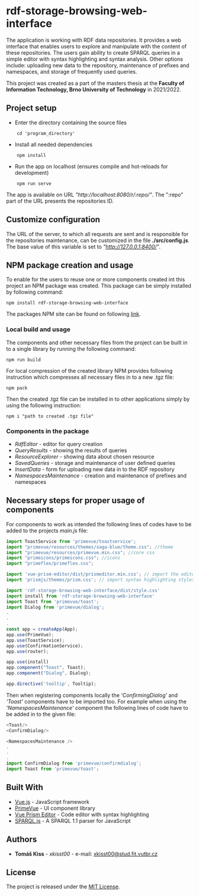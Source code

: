 # rdf-storage-browsing-web-interface

The application is working with RDF data repositories. It provides a web interface that enables users to explore and manipulate with the content of these repositories. The users gain ability to create SPARQL queries in a simple editor with syntax highlighting and syntax analysis. Other options include: uploading new data to the repository, maintenance of prefixes and namespaces, and storage of frequently used queries. 

This project was created as a part of the masters thesis at the **Faculty of Information Technology, Brno University of Technology** in 2021/2022.

## Project setup

* Enter the directory containing the source files 
```
    cd 'program_directory'
```
* Install all needed dependencies
```
    npm install
```

* Run the app on localhost (ensures compile and hot-reloads for development)
```
    npm run serve
```

The app is available on URL *"http://localhost:8080/r/:repo/"*. The ":repo" part of the URL presents the repositories ID.

## Customize configuration
The URL of the server, to which all requests are sent and is responsible for the repositories maintenance, can be customized in the file **./src/config.js**. The base value of this variable is set to *"http://127.0.0.1:8400/"*.



## NPM package creation and usage

To enable for the users to reuse one or more components created int this project an NPM package was created. This package can be simply installed by following command:
```
npm install rdf-storage-browsing-web-interface
```
The packages NPM site can be found on following [link]().

### Local build and usage

The components and other necessary files from the project can be built in to a single library by running the following command:
```
npm run build
```

For local compression of the created library NPM provides following instruction which compresses all necessary files in to a new .tgz file:
```
npm pack
```

Then the created .tgz file can be installed in to other applications simply by using the following instruction:
```
npm i "path to created .tgz file"
```

### Components in the package

* *RdfEditor* - editor for query creation
* *QueryResults* - showing the results of queries
* *ResourceExplorer* - showing data about chosen resource 
* *SavedQueries* - storage and maintenance of user defined queries
* *InsertData* - form for uploading new data in to the RDF repository 
* *NamespacesMaintenance* - creation and maintenance of prefixes and namespaces


## Necessary steps for proper usage of components

For components to work as intended the following lines of codes have to be added to the projects *main.js* file:
```js
import ToastService from 'primevue/toastservice';
import "primevue/resources/themes/saga-blue/theme.css"; //theme
import "primevue/resources/primevue.min.css"; //core css
import "primeicons/primeicons.css"; //icons
import "primeflex/primeflex.css";

import 'vue-prism-editor/dist/prismeditor.min.css'; // import the editor base styles
import 'prismjs/themes/prism.css'; // import syntax highlighting styles

import 'rdf-storage-browsing-web-interface/dist/style.css'
import install from 'rdf-storage-browsing-web-interface'
import Toast from 'primevue/toast';
import Dialog from 'primevue/dialog';
.
.
.
const app = createApp(App);
app.use(PrimeVue);
app.use(ToastService);
app.use(ConfirmationService);
app.use(router);

app.use(install)
app.component("Toast", Toast);
app.component("Dialog", Dialog);

app.directive('tooltip', Tooltip);

```
Then when registering components locally the *'ConfirmingDialog'* and *'Toast'* components have to be imported too. For example when using the *'NamespacesMaintenance'* component the following lines of code have to be added in to the given file:
```js
<Toast/>
<ConfirmDialog/>

<NamespacesMaintenance />
.
.
.
import ConfirmDialog from 'primevue/confirmdialog';
import Toast from 'primevue/toast';

```


## Built With

* [Vue.js](https://vuejs.org/) - JavaScript framework
* [PrimeVue](https://www.primefaces.org/primevue/#/) - UI component library
* [Vue Prism Editor](https://www.npmjs.com/package/vue-prism-editor) - Code editor with syntax highlighting
* [SPARQL.js](https://github.com/RubenVerborgh/SPARQL.js) - A SPARQL 1.1 parser for JavaScript 


## Authors

* **Tomáš Kiss** - *xkisst00* - e-mail: xkisst00@stud.fit.vutbr.cz 

## License

The project is released under the [MIT License](https://github.com/TomasKiss/DP/blob/main/LICENSE.md).